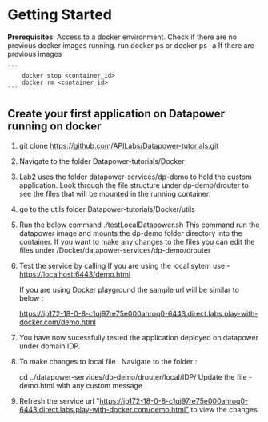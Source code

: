 # Getting Started

**Prerequisites**:
Access to a docker environment.
Check if there are no previous docker images running.
run docker ps or docker ps -a
If there are previous images

    ```
        docker stop <container_id>
        docker rm <container_id>
    ```

## Create your first  application on Datapower running on docker

1. git clone <https://github.com/APILabs/Datapower-tutorials.git>

2. Navigate to the folder Datapower-tutorials/Docker

3. Lab2 uses the folder datapower-services/dp-demo to hold the custom application. Look through the file structure under dp-demo/drouter to see the files that will be mounted in the running container.

4. go to the utils folder Datapower-tutorials/Docker/utils

5. Run the below command ./testLocalDatapower.sh
   This command run the datapower image and mounts the dp-demo folder directory into the container.
   If you want to make any changes to the files you can edit the files under
   /Docker/datapower-services/dp-demo/drouter

6. Test the service by calling
    If you are using the local sytem use -
    <https://localhost:6443/demo.html>

    If you are using Docker playground the sample url will be similar to below :

    <https://ip172-18-0-8-c1qj97re75e000ahroq0-6443.direct.labs.play-with-docker.com/demo.html>

7. You have now sucessfully tested the application deployed on datapower under domain IDP.

8. To make changes to local file . Navigate to the folder :

    cd ../datapower-services/dp-demo/drouter/local/IDP/
    Update the file - demo.html with any custom message

9. Refresh the service  url
    "<https://ip172-18-0-8-c1qj97re75e000ahroq0-6443.direct.labs.play-with-docker.com/demo.html"> to view the changes.
